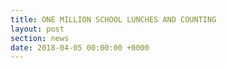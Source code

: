 ```yaml
---
title: ONE MILLION SCHOOL LUNCHES AND COUNTING
layout: post
section: news
date: 2018-04-05 00:00:00 +0000
---
```

